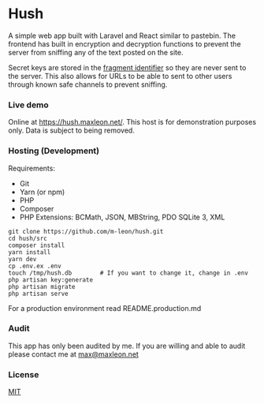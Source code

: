 # Hush
A simple web app built with Laravel and React similar to pastebin. The frontend has built in encryption and decryption functions to prevent the server from sniffing any of the text posted on the site.

Secret keys are stored in the [fragment identifier](https://tools.ietf.org/html/rfc1808#section-2.4.1) so they are never sent to the server. This also allows for URLs to be able to sent to other users through known safe channels to prevent sniffing.

### Live demo
Online at https://hush.maxleon.net/. This host is for demonstration purposes only. Data is subject to being removed.

### Hosting (Development)

Requirements:
* Git
* Yarn (or npm)
* PHP
* Composer
* PHP Extensions: BCMath, JSON, MBString, PDO SQLite 3, XML
```
git clone https://github.com/m-leon/hush.git
cd hush/src
composer install
yarn install
yarn dev
cp .env.ex .env
touch /tmp/hush.db        # If you want to change it, change in .env
php artisan key:generate
php artisan migrate
php artisan serve
```

For a production environment read README.production.md

### Audit
This app has only been audited by me. If you are willing and able to audit please contact me at max@maxleon.net

### License
[MIT](https://opensource.org/licenses/MIT)
